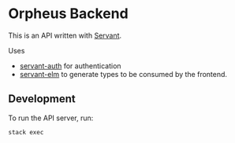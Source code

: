 # Orpheus Backend

This is an API written with [Servant](https://github.com/haskell-servant/servant). 

Uses

* [servant-auth](https://github.com/haskell-servant/servant-auth#readme) for authentication
* [servant-elm](https://github.com/haskell-servant/servant-elm) to generate types to be consumed by the frontend.

## Development

To run the API server, run:
 
    stack exec
    
